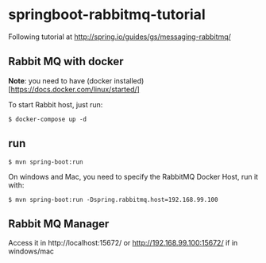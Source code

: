 # springboot-rabbitmq-tutorial
Following tutorial at http://spring.io/guides/gs/messaging-rabbitmq/

## Rabbit MQ with docker

__Note__: you need to have (docker installed)[https://docs.docker.com/linux/started/]

To start Rabbit host, just run:

    $ docker-compose up -d

## run

    $ mvn spring-boot:run

On windows and Mac, you need to specify the RabbitMQ Docker Host, run it with:

    $ mvn spring-boot:run -Dspring.rabbitmq.host=192.168.99.100

## Rabbit MQ Manager

  Access it in http://localhost:15672/ or http://192.168.99.100:15672/ if in windows/mac
